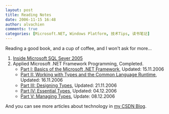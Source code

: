 ```yaml
---
layout: post
title: Reading Notes
date: 2006-11-15 16:48
author: alvachien
comments: true
categories: [Microsoft.NET, Windows Platform, 技术Tips, 读书笔记]
---
```


Reading a good book, and a cup of coffee, and I won't ask for more...
 
1. [Inside Microsoft SQL Sever 2005](http://blog.csdn.net/alvachien/archive/2006/10/10/1328416.aspx)
2. Applied Microsoft .NET Framework Programming, Completed.
    - [Part I: Basics of the Microsoft .NET Framework](http://blog.csdn.net/alvachien/archive/2006/11/15/1385833.aspx), Updated: 15.11.2006
    - [Part II: Working with Types and the Common Language Runtime](http://blog.csdn.net/alvachien/archive/2006/11/16/1388594.aspx), Updated: 16.11.2006
    - [Part III: Designing Types](http://blog.csdn.net/alvachien/archive/2006/11/21/1402180.aspx), Updated: 21.11.2006
    - [Part IV: Essential Types](http://blog.csdn.net/alvachien/archive/2006/12/04/1429290.aspx), Updated: 04.12.2006
    - [Part V: Managing Types](http://blog.csdn.net/alvachien/archive/2006/12/08/1435210.aspx), Update: 08.12.2006

And you can see more articles about technology in [my CSDN Blog](http://blog.csdn.net/alvachien).


